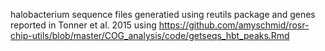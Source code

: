 halobacterium sequence files generatied using reutils package and genes reported in Tonner et al. 2015 using https://github.com/amyschmid/rosr-chip-utils/blob/master/COG_analysis/code/getseqs_hbt_peaks.Rmd
